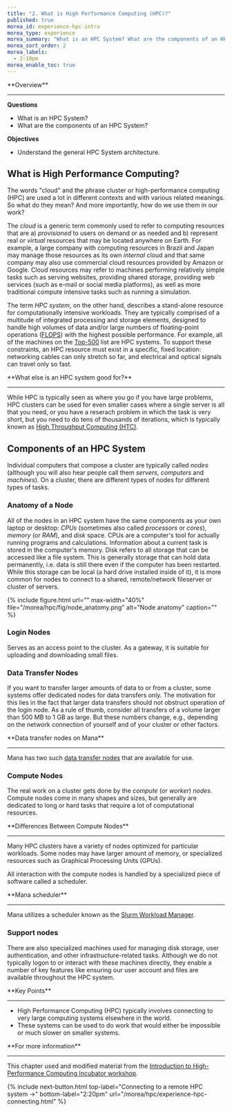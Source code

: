 ```yaml
---
title: "2. What is High Performance Computing (HPC)?"
published: true
morea_id: experience-hpc-intro
morea_type: experience
morea_summary: "What is an HPC System? What are the components of an HPC system?"
morea_sort_order: 2
morea_labels:
  - 2:10pm
morea_enable_toc: true
---
```


<div class="alert alert-success mt-3" role="alert" markdown="1">
<i class="fa-solid fa-globe fa-xl"></i> **Overview**
<hr/>

**Questions**
  * What is an HPC System?
  * What are the components of an HPC System?

**Objectives**
  * Understand the general HPC System architecture. 
</div>


## What is High Performance Computing?

The words "cloud" and the phrase cluster or high-performance computing (HPC) are used a lot in different contexts and with various related meanings. So what do they mean? And more importantly, how do we use them in our work?

The *cloud* is a generic term commonly used to refer to computing resources that are a) *provisioned* to users on demand or as needed and b) represent real or *virtual* resources that may be located anywhere on Earth. For example, a large company with computing resources in Brazil and Japan may manage those resources as its own *internal* cloud and that same company may also use commercial cloud resources provided by Amazon or Google. Cloud resources may refer to machines performing relatively simple tasks such as serving websites, providing shared storage, providing web services (such as e-mail or social media platforms), as well as more traditional compute intensive tasks such as running a simulation.

The term *HPC system*, on the other hand, describes a stand-alone resource for computationally intensive workloads. They are typically comprised of a multitude of integrated processing and storage elements, designed to handle high volumes of data and/or large numbers of floating-point operations ([FLOPS](https://en.wikipedia.org/wiki/FLOPS)) with the highest possible performance. For example, all of the machines on the [Top-500](https://www.top500.org) list are HPC systems. To support these constraints, an HPC resource must exist in a specific, fixed location: networking cables can only stretch so far, and electrical and optical signals can travel only so fast.

<div class="alert alert-info" role="alert" markdown="1">
<i class="fa-solid fa-circle-info fa-xl"></i> **What else is an HPC system good for?**
<hr/>

While HPC is typically seen as where you go if you have large problems, HPC clusters can be used for even smaller cases where a single server is all that you need, or you have a reserach problem in which the task is very short, but you need to do tens of thousands of iterations, which is typically known as [High Throughput Computing (HTC)](https://en.wikipedia.org/wiki/High-throughput_computing).

</div>

## Components of an HPC System

Individual computers that compose a cluster are typically called *nodes* (although you will also hear people call them *servers*, *computers* and *machines*). On a cluster, there are different types of nodes for different types of tasks.

### Anatomy of a Node

All of the nodes in an HPC system have the same components as your own laptop or desktop: *CPUs* (sometimes also called *processors* or *cores*), *memory* (or *RAM*), and *disk* space. CPUs are a computer's tool for actually running programs and calculations. Information about a current task is stored in the computer's memory. Disk refers to all storage that can be accessed like a file system. This is generally storage that can hold data permanently, i.e. data is still there even if the computer has been restarted. While this storage can be local (a hard drive installed inside of it), it is more common for nodes to connect to a shared, remote/network fileserver or cluster of servers.

{% include figure.html url="" max-width="40%" file="/morea/hpc/fig/node_anatomy.png" alt="Node anatomy" caption="" %}

### Login Nodes

Serves as an access point to the cluster. As a gateway, it is suitable for uploading and downloading small files.

### Data Transfer Nodes

If you want to transfer larger amounts of data to or from a cluster, some systems offer dedicated nodes for data transfers only. The motivation for this lies in the fact that larger data transfers should not obstruct operation of the login node. As a rule of thumb, consider all transfers of a volume larger than 500 MB to 1 GB as large. But these numbers change, e.g., depending on the network connection of yourself and of your cluster or other factors.

<div class="alert alert-info" role="alert" markdown="1">
<i class="fa-solid fa-circle-info fa-xl"></i> **Data transfer nodes on Mana**
<hr/>

Mana has two such [data transfer nodes](https://www.hawaii.edu/bwiki/display/HPC/Data+transfer+Questions) that are available for use.

</div>

### Compute Nodes

The real work on a cluster gets done by the *compute* (or *worker*) *nodes*. Compute nodes come in many shapes and sizes, but generally are dedicated to long or hard tasks that require a lot of computational resources.


<div class="alert alert-info" role="alert" markdown="1">
<i class="fa-solid fa-circle-info fa-xl"></i> **Differences Between Compute Nodes**
<hr/>

Many HPC clusters have a variety of nodes optimized for particular workloads. Some nodes may have larger amount of memory, or specialized resources such as Graphical Processing Units (GPUs).

</div>

All interaction with the compute nodes is handled by a specialized piece of software called a scheduler.

<div class="alert alert-info" role="alert" markdown="1">
<i class="fa-solid fa-circle-info fa-xl"></i> **Mana scheduler**
<hr/>

Mana utilizes a scheduler known as the [Slurm Workload Manager](https://slurm.schedmd.com/overview.html).

</div>

### Support nodes

There are also specialized machines used for managing disk storage, user authentication, and other infrastructure-related tasks. Although we do not typically logon to or interact with these machines directly, they enable a number of key features like
ensuring our user account and files are available throughout the HPC system.

<div class="alert alert-success" role="alert" markdown="1">
<i class="fa-solid fa-globe fa-xl"></i> **Key Points**
<hr/>

* High Performance Computing (HPC) typically involves connecting to very large computing systems elsewhere in the world.
* These systems can be used to do work that would either be impossible or much slower on smaller systems.
</div>

<div class="alert alert-info" role="alert" markdown="1">
<i class="fa-solid fa-circle-info fa-xl"></i> **For more information**
<hr/>

This chapter used and modified material from the [Introduction to High-Performance Computing Incubator workshop](https://carpentries-incubator.github.io/hpc-intro/).
</div>


{% include next-button.html 
           top-label="Connecting to a remote HPC system ->" 
           bottom-label="2:20pm" 
           url="/morea/hpc/experience-hpc-connecting.html" %}
